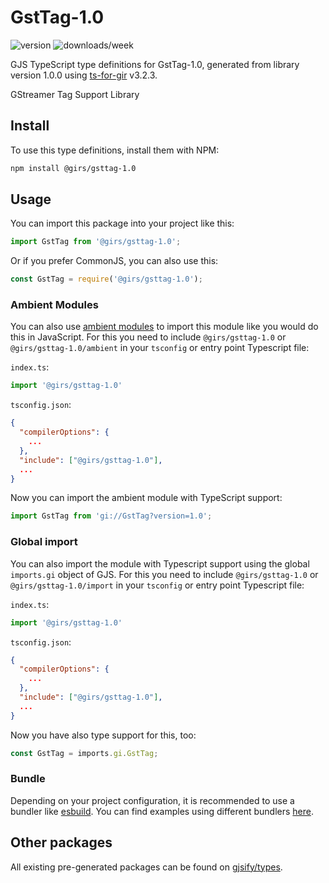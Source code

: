 
# GstTag-1.0

![version](https://img.shields.io/npm/v/@girs/gsttag-1.0)
![downloads/week](https://img.shields.io/npm/dw/@girs/gsttag-1.0)


GJS TypeScript type definitions for GstTag-1.0, generated from library version 1.0.0 using [ts-for-gir](https://github.com/gjsify/ts-for-gir) v3.2.3.

GStreamer Tag Support Library

## Install

To use this type definitions, install them with NPM:
```bash
npm install @girs/gsttag-1.0
```

## Usage

You can import this package into your project like this:
```ts
import GstTag from '@girs/gsttag-1.0';
```

Or if you prefer CommonJS, you can also use this:
```ts
const GstTag = require('@girs/gsttag-1.0');
```

### Ambient Modules

You can also use [ambient modules](https://github.com/gjsify/ts-for-gir/tree/main/packages/cli#ambient-modules) to import this module like you would do this in JavaScript.
For this you need to include `@girs/gsttag-1.0` or `@girs/gsttag-1.0/ambient` in your `tsconfig` or entry point Typescript file:

`index.ts`:
```ts
import '@girs/gsttag-1.0'
```

`tsconfig.json`:
```json
{
  "compilerOptions": {
    ...
  },
  "include": ["@girs/gsttag-1.0"],
  ...
}
```

Now you can import the ambient module with TypeScript support: 

```ts
import GstTag from 'gi://GstTag?version=1.0';
```

### Global import

You can also import the module with Typescript support using the global `imports.gi` object of GJS.
For this you need to include `@girs/gsttag-1.0` or `@girs/gsttag-1.0/import` in your `tsconfig` or entry point Typescript file:

`index.ts`:
```ts
import '@girs/gsttag-1.0'
```

`tsconfig.json`:
```json
{
  "compilerOptions": {
    ...
  },
  "include": ["@girs/gsttag-1.0"],
  ...
}
```

Now you have also type support for this, too:

```ts
const GstTag = imports.gi.GstTag;
```

### Bundle

Depending on your project configuration, it is recommended to use a bundler like [esbuild](https://esbuild.github.io/). You can find examples using different bundlers [here](https://github.com/gjsify/ts-for-gir/tree/main/examples).

## Other packages

All existing pre-generated packages can be found on [gjsify/types](https://github.com/gjsify/types).

